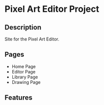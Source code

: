 # Pixel Art Editor Project


## Description
Site for the Pixel Art Editor.


## Pages
- Home Page
- Editor Page
- Library Page
- Drawing Page


## Features
